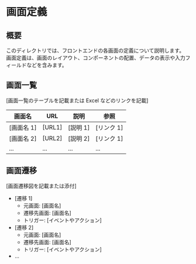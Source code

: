 # 画面定義

## 概要

このディレクトリでは、フロントエンドの各画面の定義について説明します。  
画面定義は、画面のレイアウト、コンポーネントの配置、データの表示や入力フィールドなどを含みます。

## 画面一覧

[画面一覧のテーブルを記載または Excel などのリンクを記載]

| 画面名     | URL    | 説明     | 参照       |
| ---------- | ------ | -------- | ---------- |
| [画面名 1] | [URL1] | [説明 1] | [リンク 1] |
| [画面名 2] | [URL2] | [説明 2] | [リンク 1] |
| ...        | ...    | ...      | ...        |

## 画面遷移

[画面遷移図を記載または添付]

- [遷移 1]
  - 元画面: [画面名]
  - 遷移先画面: [画面名]
  - トリガー: [イベントやアクション]
- [遷移 2]
  - 元画面: [画面名]
  - 遷移先画面: [画面名]
  - トリガー: [イベントやアクション]
- ...
